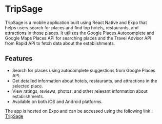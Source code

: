 # TripSage

TripSage is a mobile application built using React Native and Expo that helps users search for places and find top hotels, restaurants, and attractions in those places. It utilizes the Google Places Autocomplete and Google Maps Places API for searching places and the Travel Advisor API from Rapid API to fetch data about the establishments.

## Features

-   Search for places using autocomplete suggestions from Google Places API.
-   Get detailed information about hotels, restaurants, and attractions in the selected place.
-   View ratings, reviews, photos, and other relevant information about establishments.
-   Available on both iOS and Android platforms.

The app is hosted on Expo and can be accessed using the following link : [TripSage](https://expo.dev/@ayushshukla/TripSage?serviceType=classic&distribution=expo-go)
